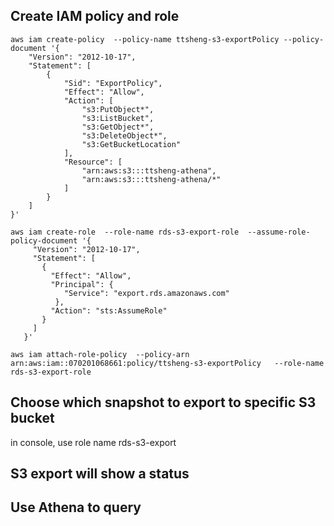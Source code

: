 ## Create IAM policy and role
```
aws iam create-policy  --policy-name ttsheng-s3-exportPolicy --policy-document '{
    "Version": "2012-10-17",
    "Statement": [
        {
            "Sid": "ExportPolicy",
            "Effect": "Allow",
            "Action": [
                "s3:PutObject*",
                "s3:ListBucket",
                "s3:GetObject*",
                "s3:DeleteObject*",
                "s3:GetBucketLocation"
            ],
            "Resource": [
                "arn:aws:s3:::ttsheng-athena",
                "arn:aws:s3:::ttsheng-athena/*"
            ]
        }
    ]
}'

aws iam create-role  --role-name rds-s3-export-role  --assume-role-policy-document '{
     "Version": "2012-10-17",
     "Statement": [
       {
         "Effect": "Allow",
         "Principal": {
            "Service": "export.rds.amazonaws.com"
          },
         "Action": "sts:AssumeRole"
       }
     ] 
   }'

aws iam attach-role-policy  --policy-arn arn:aws:iam::070201068661:policy/ttsheng-s3-exportPolicy   --role-name rds-s3-export-role
```

## Choose which snapshot to export to specific S3 bucket
in console, use role name rds-s3-export 

## S3 export will show a status

## Use Athena to query

